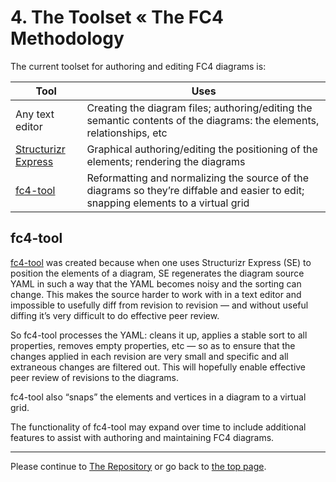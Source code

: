 # 4. The Toolset « The FC4 Methodology

The current toolset for authoring and editing FC4 diagrams is:

| Tool                                                         | Uses                                                         |
| ------------------------------------------------------------ | ------------------------------------------------------------ |
| Any text editor                                              | Creating the diagram files; authoring/editing the semantic contents of the diagrams: the elements, relationships, etc |
| [Structurizr Express](https://structurizr.com/help/express)  | Graphical authoring/editing the positioning of the elements; rendering the diagrams |
| [fc4-tool][fc4-tool] | Reformatting and normalizing the source of the diagrams so they’re diffable and easier to edit; snapping elements to a virtual grid |

## fc4-tool

[fc4-tool][fc4-tool] was created because when one uses Structurizr Express (SE) to position the elements of a diagram, SE regenerates the diagram source YAML in such a way that the YAML becomes noisy and the sorting can change. This makes the source harder to work with in a text editor and impossible to usefully diff from revision to revision — and without useful diffing it’s very difficult to do effective peer review.

So fc4-tool processes the YAML: cleans it up, applies a stable sort to all properties, removes empty properties, etc — so as to ensure that the changes applied in each revision are very small and specific and all extraneous changes are filtered out. This will hopefully enable effective peer review of revisions to the diagrams.

fc4-tool also “snaps” the elements and vertices in a diagram to a virtual grid.

The functionality of fc4-tool may expand over time to include additional features to assist with authoring and maintaining FC4 diagrams.

----

Please continue to [The Repository](repository.md) or go back to [the top page](README.md).

[fc4-tool]: https://github.com/FundingCircle/fc4-framework/tree/master/tool

